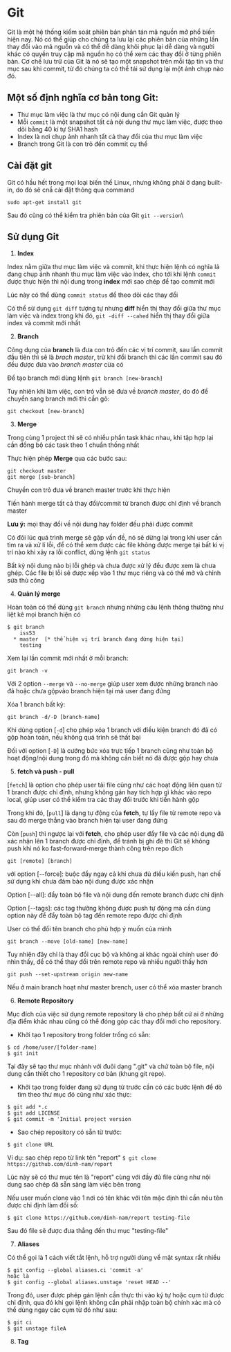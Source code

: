 # Git

Git là một hệ thống kiểm soát phiên bản phân tán mã nguồn mở phổ biến hiện nay. Nó có thể giúp cho chúng ta lưu lại các phiên bản của những lần thay đổi vào mã nguồn và có thể dễ dàng khôi phục lại dễ dàng và người khác có quyền truy cập mã nguồn họ có thể xem các thay đổi ở từng phiên bản. Cơ chế lưu trữ của Git là nó sẽ tạo một snapshot trên mỗi tập tin và thư mục sau khi commit, từ đó chúng ta có thể tái sử dụng lại một ảnh chụp nào đó.

## Một số định nghĩa cơ bản tong Git:

- Thư mục làm việc là thư mục có nội dung cần Git quản lý
- Mỗi `commit` là một snapshot tất cả nội dung thư mục làm việc, được theo dõi bằng 40 kí tự SHA1 hash
- Index là nơi chụp ảnh nhanh tất cả thay đổi của thư mục làm việc
- Branch trong Git là con trỏ đến commit cụ thể

## Cài đặt git

Git có hầu hết trong mọi loại biến thể Linux, nhưng không phải ở dạng built-in, do đó sẽ cnầ cài đặt thông qua command

```
sudo apt-get install git
```
Sau đó cũng có thể kiểm tra phiên bản của Git `git --version`\

## Sử dụng Git

1. __Index__

Index nằm giữa thư mục làm việc và commit, khi thực  hiện lệnh có nghĩa lả đang chụp ảnh nhanh thu mục làm việc vào index, cho tới khi lệnh `commit` được thực hiện thì nội dung trong __index__ mới sao chép để tạo commit mới

Lúc này có thể dùng `commit status` để theo dõi các thay đổi

Có thể sử dụng `git diff` tượng tự nhưng __diff__ hiển thị thay đổi giữa thư mục làm việc và index trong khi đó, `git -diff --cahed` hiển thị thay đổi giữa index và commit mới nhất

2. __Branch__

Công dụng của __branch__ là đưa con trỏ đến các vị trí commit, sau lần commit đầu tiên thì sẽ là _brach master_, trừ khi đổi branch thì các lần commit sau đó đều được đưa vào _branch master_ cừa có

Để tạo branch mới dùng lệnh `git branch [new-branch]`

Tuy nhiên khi làm việc, con trỏ vẫn sẽ đưa về _branch master_, do đó để chuyển sang branch mới thì cần gõ:
```
git checkout [new-branch]
```
3. __Merge__

Trong cùng 1 project thì sẽ có nhiều phần task khác nhau, khi tập hợp lại cần đồng bộ các task theo 1 chuẩn thống nhất

Thực hiện phép __Merge__ qua các bước sau:
```
git checkout master
git merge [sub-branch]
```
Chuyển con trỏ đưa về branch master trước khi thực hiện

Tiến hành merge tất cả thay đổi/commit từ branch được chỉ định về branch master

__Lưu ý:__ mọi thay đổi về  nội dung hay folder đều phải được commit

Có đôi lúc quá trình merge sẽ gặp vấn đề, nó sẽ dừng lại trong khi user cần tìm ra và xử lí lỗi, để có thể xem được các file không được merge tại bất kì vị trí nào khi xảy ra lỗi conflict, dùng lệnh `git status`

Bất kỳ nội dung nào bị lỗi ghép và chưa được xử lý đều được xem là chưa ghép. Các file bị lỗi sẽ được xếp vào 1 thư mục riêng và có thể mở và chỉnh sửa thủ công

4. __Quản lý merge__

Hoàn toàn có thể dùng `git branch` nhưng những câu lệnh thông thường như liệt kê mọi branch hiện có
```
$ git branch
    iss53
  * master  [* thể hiện vị trí branch đang đứng hiện tại]
    testing
```
Xem lại lần commit mới nhất ở mỗi branch:
```
git branch -v
```
Với 2 option `--merge` và `--no-merge` giúp user xem được những branch nào đã hoặc chưa gộpvào branch hiện tại mà user đang đứng

Xóa 1 branch bất kỳ:
```
git branch -d/-D [branch-name]
```
Khi dùng option [`-d`] cho phép xóa 1 branch với điều kiện branch đó đã có gộp hoàn toàn, nếu không quá trình sẽ thất bại

Đối với option [`-D`] là cướng bức xóa trực tiếp 1 branch cũng như toàn bộ hoạt động/nội dung trong đó mà không cần biết nó đã được gộp hay chưa

5. __fetch và push - pull__

[`fetch`] là option cho phép user tải file cũng như các hoạt động liên quan từ 1 branch được chỉ định, nhưng không gán hay tích hợp gì khác vào repo local, giúp user có thể kiểm tra các thay đổi trước khi tiến hành gộp

Trong khi đó, [`pull`] là dạng tự động của __fetch__, tự lấy file từ remote repo và sau đó merge thẳng vào branch hiện tại user đang đứng

Còn [`push`] thì ngược lại với __fetch__, cho phép user đẩy file và các nội dụng đã xác nhận lên 1 branch được chỉ định, để tránh bị ghi đè thì Git sẽ không push khi nó ko fast-forward-merge thành công trên repo đích

```
git [remote] [branch]
```
với option [--force]: buộc đẩy ngay cả khi chưa đủ điều kiển push, hạn chế sử dụng khi chưa đảm bảo nội dung được xác nhận

Option [--all]: đẩy toàn bộ file và nội dung đến remote branch được chỉ định

Option [--tags]: các tag thường không được push tự động mà cần dùng option này để đẩy toàn bộ tag đến remote repo được chỉ định

User có thể đổi tên branch cho phù hợp ý muốn của mình
```
git branch --move [old-name] [new-name]
```
Tuy nhiên đây chỉ là thay đổi cục bộ và không ai khác ngoài chính user đó nhìn thấy, để có thể thay đổi trên remote repo và nhiều người thấy hơn
```
git push --set-upstream origin new-name
```
Nếu ở main branch hoạt như master brench, user có thể xóa master branch

6. __Remote Repository__

Mục đích của việc sử dụng remote repository là cho phép bất cứ ai ở những địa điểm khác nhau cũng có thể đóng góp các thay đổi mới cho repository.

- Khởi tạo 1 repository trong folder trống có sẵn:
```
$ cd /home/user/[folder-name]
$ git init
```
Tại đây sẽ tạo thư mục nhánh với đuôi dạng ".git" và chứ toàn bộ file, nội dung cần thiết cho 1 repository cơ bản (khung git repo). 

- Khởi tạo trong folder đang sử dụng từ trước cần có các bước lệnh để dò tìm theo thư mục đó cũng như xác thực:
```
$ git add *.c
$ git add LICENSE
$ git commit -m 'Initial project version
```
- Sao chép repository có sẵn từ trước:
```
$ git clone URL
```
Ví dụ: sao chép repo từ link tên "report"
`$ git clone https://github.com/dinh-nam/report `

Lúc này sẽ có thư mục tên là "report" cùng với đầy đủ file cũng như nội dung sao chép đã sẵn sàng làm việc bên trong

Nếu user muốn clone vào 1 nơi có tên khác với tên mặc định thì cần nêu tên được chỉ định làm đối số:

`$ git clone https://github.com/dinh-nam/report testing-file`

Sau đó file sẽ được đưa thẳng đến thư mục "testing-file" 

7. __Aliases__

Có thể gọi là 1 cách viết tắt lệnh, hỗ trợ người dùng về mặt syntax rất nhiều
```
$ git config --global aliases.ci 'commit -a'
hoặc là
$ git config --global aliases.unstage 'reset HEAD --'
```
Trong đó, user được phép gán lệnh cần thực thi vào ký tự hoặc cụm từ được chỉ định, qua đó khi gọi lệnh không cần phải nhập toàn bộ chính xác mà có thể dùng ngay các cụm từ đó như sau:
```
$ git ci
$ git unstage fileA
```
8. __Tag__

